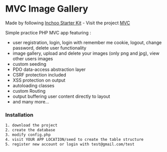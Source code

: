 # MVC Image Gallery
Made by following [Inchoo Starter Kit][Inch] - 
Visit the project [MVC][MVCF]

Simple practice PHP MVC app featuring :
  - user registration, login, login with remember me cookie, logout, change password, delete user functionality
  - image gallery, upload and delete your images (only png and jpg), view other users images
  - custom seeding
  - PDO data-access abstraction layer
  - CSRF protection included
  - XSS protection on output
  - autoloading classes
  - custom Routing
  - output buffering user content directly to layout
  - and many more...

### Installation


```sh
1. download the project
2. create the database
3. modify config.php
4. visit YOUR APP LOCATION/seed to create the table structure
5. register new account or login with test@gmail.com/test 
```

 [Inch]: <https://inchoo.hr/php-vodic/>
 [MVCF]: <http://phpstack-372184-1346022.cloudwaysapps.com/>
